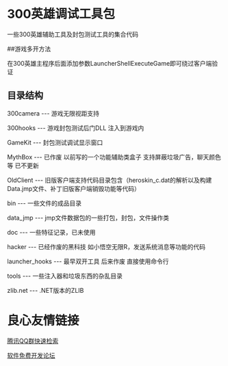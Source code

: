 ﻿# 300英雄调试工具包

一些300英雄辅助工具及封包测试工具的集合代码

##游戏多开方法

在300英雄主程序后面添加参数LauncherShellExecuteGame即可绕过客户端验证

## 目录结构
300camera --- 游戏无限视距支持

300hooks  --- 游戏封包测试后门DLL 注入到游戏内

GameKit --- 封包测试调试显示窗口

MythBox --- 已作废 以前写的一个功能辅助类盒子 支持屏蔽垃圾广告，聊天颜色等 已不更新

OldClient --- 旧版客户端支持代码目录包含（heroskin_c.dat的解析以及构建Data.jmp文件、补丁旧版客户端销毁功能等代码）

bin  --- 一些文件的成品目录

data_jmp --- jmp文件数据包的一些打包，封包，文件操作类

doc --- 一些特征记录，已未使用

hacker --- 已经作废的黑科技 如小悟空无限R，发送系统消息等功能的代码

launcher_hooks --- 最早双开工具 后来作废 直接使用命令行

tools --- 一些注入器和垃圾东西的杂乱目录

zlib.net --- .NET版本的ZLIB



 # 良心友情链接

[腾讯QQ群快速检索](http://u.720life.cn/s/8cf73f7c)

[软件免费开发论坛](http://u.720life.cn/s/bbb01dc0)